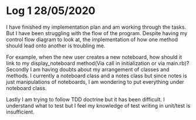 # Log 1 28/05/2020
I have finished my implementation plan and am working through the tasks. But I have been struggling with the flow of the program. Despite having my control flow diagram to look at, the implementation of how one method should lead onto another is troubling me. 

For example, when the new user creates a new noteboard, how should it link to my display_noteboard method(Via call in initialization or via main.rb)? Secondly I am having doubts about my arrangement of classes and methods. I currently a noteboard class and a notes class but since notes is just manipulations of noteboards, I am wondering to put everything under noteboard class. 

Lastly I am trying to follow TDD doctrine but it has been difficult. I understand what to test but I feel my knowledge of test writing in unit/test is insufficient. 
